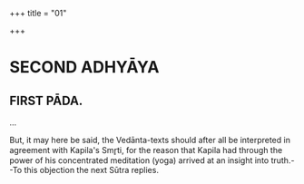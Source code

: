 +++
title = "01"

+++




# SECOND ADHYĀYA

## FIRST PĀDA.

…







But, it may here be said, the Vedānta-texts should after all be interpreted in agreement with Kapila's Smr̥ti, for the reason that Kapila had through the power of his concentrated meditation (yoga) arrived at an insight into truth.--To this objection the next Sūtra replies.

